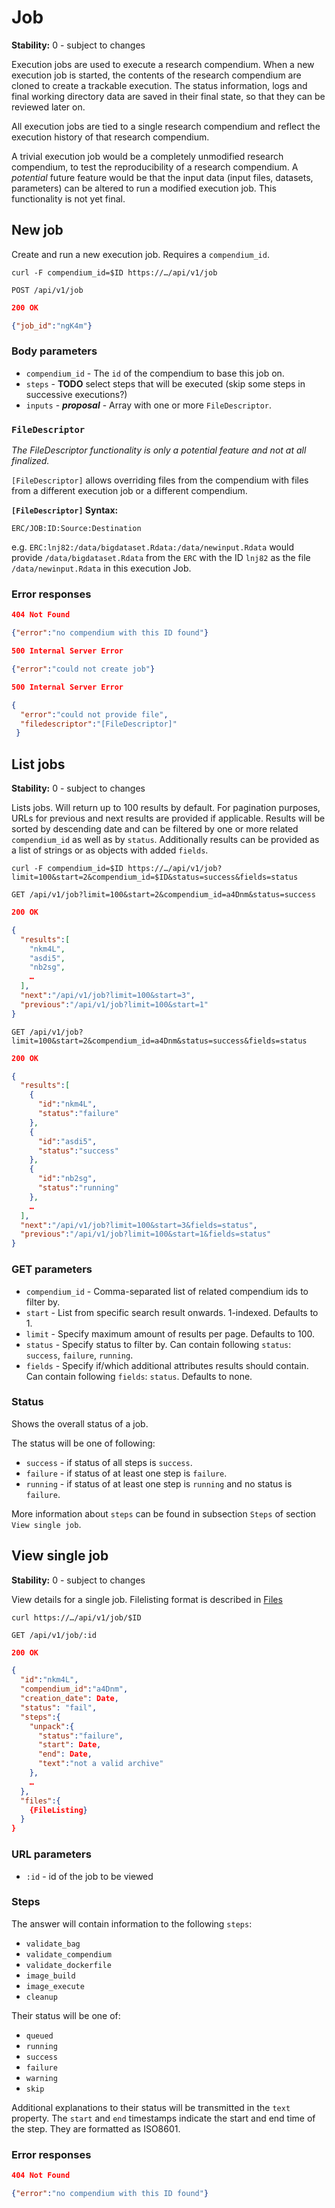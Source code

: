 # Job

__Stability:__ 0 - subject to changes

Execution jobs are used to execute a research compendium. When a new execution job is started, the contents of the research compendium are cloned to create a trackable execution. The status information, logs and final working directory data are saved in their final state, so that they can be reviewed later on.

All execution jobs are tied to a single research compendium and reflect the execution history of that research compendium.

A trivial execution job would be a completely unmodified research compendium, to test the reproducibility of a research compendium. A _potential_ future feature would be that the input data (input files, datasets, parameters) can be altered to run a modified execution job. This functionality is not yet final.

## New job

Create and run a new execution job. Requires a `compendium_id`.

`curl -F compendium_id=$ID https://…/api/v1/job`

`POST /api/v1/job`

```json
200 OK

{"job_id":"ngK4m"}
```

### Body parameters

- `compendium_id` - The `id` of the compendium to base this job on.
- `steps` - **TODO** select steps that will be executed (skip some steps in successive executions?)
- `inputs` - **_proposal_** - Array with one or more `FileDescriptor`.

### `FileDescriptor`

_The FileDescriptor functionality is only a potential feature and not at all finalized._

`[FileDescriptor]` allows overriding files from the compendium with files from a different execution job or a different compendium.

**`[FileDescriptor]` Syntax:**

```text
ERC/JOB:ID:Source:Destination
```

e.g. `ERC:lnj82:/data/bigdataset.Rdata:/data/newinput.Rdata` would provide `/data/bigdataset.Rdata` from the `ERC` with the ID `lnj82` as the file `/data/newinput.Rdata` in this execution Job.

### Error responses

```json
404 Not Found

{"error":"no compendium with this ID found"}
```

```json
500 Internal Server Error

{"error":"could not create job"}
```

```json
500 Internal Server Error

{
  "error":"could not provide file",
  "filedescriptor":"[FileDescriptor]"
 }
```

## List jobs

__Stability:__ 0 - subject to changes

Lists jobs. Will return up to 100 results by default. For pagination purposes, URLs for previous and next results are provided if applicable. Results will be sorted by descending date and can be filtered by one or more related `compendium_id` as well as by `status`. Additionally results can be provided as a list of strings or as objects with added `fields`.

`curl -F compendium_id=$ID https://…/api/v1/job?limit=100&start=2&compendium_id=$ID&status=success&fields=status`

`GET /api/v1/job?limit=100&start=2&compendium_id=a4Dnm&status=success`

```json
200 OK

{
  "results":[
    "nkm4L",
    "asdi5",
    "nb2sg",
    …
  ],
  "next":"/api/v1/job?limit=100&start=3",
  "previous":"/api/v1/job?limit=100&start=1"
}
```
`GET /api/v1/job?limit=100&start=2&compendium_id=a4Dnm&status=success&fields=status`

```json
200 OK

{
  "results":[
    {
      "id":"nkm4L",
      "status":"failure"
    },
    {
      "id":"asdi5",
      "status":"success"
    },
    {
      "id":"nb2sg",
      "status":"running"
    },
    …
  ],
  "next":"/api/v1/job?limit=100&start=3&fields=status",
  "previous":"/api/v1/job?limit=100&start=1&fields=status"
}
```

### GET parameters

- `compendium_id` - Comma-separated list of related compendium ids to filter by.
- `start` - List from specific search result onwards. 1-indexed. Defaults to 1.
- `limit` - Specify maximum amount of results per page. Defaults to 100.
- `status` - Specify status to filter by. Can contain following `status`: `success`, `failure`, `running`.
- `fields` - Specify if/which additional attributes results should contain. Can contain following `fields`: `status`. Defaults to none.

### Status

Shows the overall status of a job.

The status will be one of following:

- `success` - if status of all steps is `success`.
- `failure` - if status of at least one step is `failure`.
- `running` - if status of at least one step is `running` and no status is `failure`.

More information about `steps` can be found in subsection `Steps` of section `View single job`.


## View single job

__Stability:__ 0 - subject to changes

View details for a single job. Filelisting format is described in [Files](files.md)

`curl https://…/api/v1/job/$ID`

`GET /api/v1/job/:id`

```json
200 OK

{
  "id":"nkm4L",
  "compendium_id":"a4Dnm",
  "creation_date": Date,
  "status": "fail",
  "steps":{
    "unpack":{
      "status":"failure",
      "start": Date,
      "end": Date,
      "text":"not a valid archive"
    },
    …
  },
  "files":{
    {FileListing}
  }
}
```

### URL parameters

- `:id` - id of the job to be viewed

### Steps

The answer will contain information to the following `steps`:

- `validate_bag`
- `validate_compendium`
- `validate_dockerfile`
- `image_build`
- `image_execute`
- `cleanup`

Their status will be one of:

- `queued`
- `running`
- `success`
- `failure`
- `warning`
- `skip`

Additional explanations to their status will be transmitted in the `text` property. The `start` and `end` timestamps indicate the start and end time of the step. They are formatted as ISO8601.

### Error responses

```json
404 Not Found

{"error":"no compendium with this ID found"}
```
